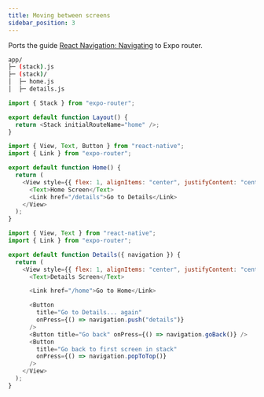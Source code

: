 ```yaml
---
title: Moving between screens
sidebar_position: 3
---
```


Ports the guide [React Navigation: Navigating](https://reactnavigation.org/docs/navigating) to Expo router.

```bash title="File System"
app/
├─ (stack).js
├─ (stack)/
│  ├─ home.js
│  ├─ details.js
```

```js title=app/(stack).js
import { Stack } from "expo-router";

export default function Layout() {
  return <Stack initialRouteName="home" />;
}
```

```js title=app/(stack)/home.js
import { View, Text, Button } from "react-native";
import { Link } from "expo-router";

export default function Home() {
  return (
    <View style={{ flex: 1, alignItems: "center", justifyContent: "center" }}>
      <Text>Home Screen</Text>
      <Link href="/details">Go to Details</Link>
    </View>
  );
}
```

```js title=app/(stack)/details.js
import { View, Text } from "react-native";
import { Link } from "expo-router";

export default function Details({ navigation }) {
  return (
    <View style={{ flex: 1, alignItems: "center", justifyContent: "center" }}>
      <Text>Details Screen</Text>

      <Link href="/home">Go to Home</Link>

      <Button
        title="Go to Details... again"
        onPress={() => navigation.push("details")}
      />
      <Button title="Go back" onPress={() => navigation.goBack()} />
      <Button
        title="Go back to first screen in stack"
        onPress={() => navigation.popToTop()}
      />
    </View>
  );
}
```
